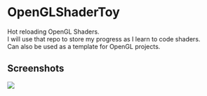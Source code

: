 # OpenGLShaderToy

Hot reloading OpenGL Shaders. <br>
I will use that repo to store my progress as I learn to code shaders. <br>
Can also be used as a template for OpenGL projects.

## Screenshots

<p style="justify-content: center; align-items: center;">
  <img src="shaders/neon_noise/2025-03-06_15-16.png">
</p>
